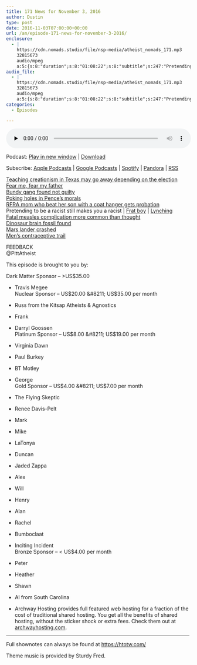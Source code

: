 ```yaml
---
title: 171 News for November 3, 2016
author: Dustin
type: post
date: 2016-11-03T07:00:00+00:00
url: /an/episode-171-news-for-november-3-2016/
enclosure:
  - |
    https://cdn.nomads.studio/file/nsp-media/atheist_nomads_171.mp3
    32815673
    audio/mpeg
    a:5:{s:8:"duration";s:8:"01:08:22";s:8:"subtitle";s:247:"Pretending to be a racist still makes you a racist |  |      FEEDBACK @PittAtheist This episode is brought to you by: Dark Matter Sponsor - >US$35.00 * Travis Megee Nuclear Sponsor - US$20.00 - US$35.00 per month * Russ from the Kitsap Atheists...";s:8:"explicit";s:1:"1";s:13:"episode_title";s:25:"News for November 3, 2016";s:10:"episode_no";s:3:"171";}
audio_file:
  - |
    https://cdn.nomads.studio/file/nsp-media/atheist_nomads_171.mp3
    32815673
    audio/mpeg
    a:5:{s:8:"duration";s:8:"01:08:22";s:8:"subtitle";s:247:"Pretending to be a racist still makes you a racist |  |      FEEDBACK @PittAtheist This episode is brought to you by: Dark Matter Sponsor - >US$35.00 * Travis Megee Nuclear Sponsor - US$20.00 - US$35.00 per month * Russ from the Kitsap Atheists...";s:8:"explicit";s:1:"1";s:13:"episode_title";s:25:"News for November 3, 2016";s:10:"episode_no";s:3:"171";}
categories:
  - Episodes

---
```

<div itemscope itemtype="http://schema.org/AudioObject">
  <meta itemprop="name" content="171 News for November 3, 2016" />
  
  <meta itemprop="uploadDate" content="2016-11-03T01:00:00-06:00" />
  
  <meta itemprop="encodingFormat" content="audio/mpeg" />
  
  <meta itemprop="duration" content="PT1H08M22S" />
  
  <meta itemprop="description" content="Pretending to be a racist still makes you a racist |  |      FEEDBACK @PittAtheist This episode is brought to you by: Dark Matter Sponsor - >US$35.00 * Travis Megee Nuclear Sponsor - US$20.00 - US$35.00 per month * Russ from the Kitsap Atheists..." />
  
  <meta itemprop="contentUrl" content="https://dts.podtrac.com/redirect.mp3/cdn.nomads.studio/file/nsp-media/atheist_nomads_171.mp3" />
  
  <meta itemprop="contentSize" content="31.3" />
  </p> 
  
  <div class="powerpress_player" id="powerpress_player_8433">
    <audio class="wp-audio-shortcode" id="audio-5057-177" preload="none" style="width: 100%;" controls="controls"><source type="audio/mpeg" src="https://dts.podtrac.com/redirect.mp3/cdn.nomads.studio/file/nsp-media/atheist_nomads_171.mp3?_=177" /><a href="https://dts.podtrac.com/redirect.mp3/cdn.nomads.studio/file/nsp-media/atheist_nomads_171.mp3">https://dts.podtrac.com/redirect.mp3/cdn.nomads.studio/file/nsp-media/atheist_nomads_171.mp3</a></audio>
  </div>
</div>

<p class="powerpress_links powerpress_links_mp3">
  Podcast: <a href="https://dts.podtrac.com/redirect.mp3/cdn.nomads.studio/file/nsp-media/atheist_nomads_171.mp3" class="powerpress_link_pinw" target="_blank" title="Play in new window" onclick="return powerpress_pinw('https://htotw.com/?powerpress_pinw=5057-podcast');" rel="nofollow">Play in new window</a> | <a href="https://dts.podtrac.com/redirect.mp3/cdn.nomads.studio/file/nsp-media/atheist_nomads_171.mp3" class="powerpress_link_d" title="Download" rel="nofollow" download="atheist_nomads_171.mp3">Download</a>
</p>

<p class="powerpress_links powerpress_subscribe_links">
  Subscribe: <a href="https://podcasts.apple.com/us/podcast/humanists-take-on-the-world/id530050098?mt=2&ls=1" class="powerpress_link_subscribe powerpress_link_subscribe_itunes" target="_blank" title="Subscribe on Apple Podcasts" rel="nofollow">Apple Podcasts</a> | <a href="https://www.google.com/podcasts?feed=aHR0cDovL2F0aGVpc3Rub21hZHMubGlic3luLmNvbS9yc3M%3D" class="powerpress_link_subscribe powerpress_link_subscribe_googleplay" target="_blank" title="Subscribe on Google Podcasts" rel="nofollow">Google Podcasts</a> | <a href="https://open.spotify.com/show/3LzK2xZGike6Tc1GEMtMbr?si=LieN9SNuTpq96smuaUsH8A" class="powerpress_link_subscribe powerpress_link_subscribe_spotify" target="_blank" title="Subscribe on Spotify" rel="nofollow">Spotify</a> | <a href="https://www.pandora.com/podcast/atheist-nomads/PC:10122?corr=62071012&part=ug" class="powerpress_link_subscribe powerpress_link_subscribe_pandora" target="_blank" title="Subscribe on Pandora" rel="nofollow">Pandora</a> | <a href="https://htotw.com/feed/podcast/" class="powerpress_link_subscribe powerpress_link_subscribe_rss" target="_blank" title="Subscribe via RSS" rel="nofollow">RSS</a>
</p>

<a href="http://www.thedailybeast.com/articles/2016/10/31/creationism-in-texas-could-go-extinct-on-election-day.html" target="_blank" rel="noopener">Teaching creationism in Texas may go away depending on the election</a>  
<a href="http://www.rawstory.com/2016/10/chicago-public-school-cancels-christian-haunted-house-depicting-orlando-lgbt-mass-shooting/" target="_blank" rel="noopener">Fear me, fear my father</a>  
<a href="http://www.idahostatesman.com/news/local/crime/article110938202.html" target="_blank" rel="noopener">Bundy gang found not guilty</a>  
<a href="https://thinkprogress.org/mike-pence-public-health-406b5d08c7de#.tqny5qnrw" target="_blank" rel="noopener">Poking holes in Pence’s morals</a>  
<a href="http://breaking911.com/mom-used-religious-freedom-law-defense-beating-son-got-probation/" target="_blank" rel="noopener">RFRA mom who beat her son with a coat hanger gets probation</a>  
Pretending to be a racist still makes you a racist | <a href="http://www.nydailynews.com/news/national/arkansas-college-student-expelled-blackface-cosby-costume-article-1.2851339" target="_blank" rel="noopener">Frat boy</a> | <a href="http://www.miaminewtimes.com/news/dummies-lynched-next-to-a-trump-sign-for-halloween-in-kendall-updated-8883872" target="_blank" rel="noopener">Lynching</a>  
<a href="http://www.nbcnews.com/health/health-news/fatal-measles-complication-killed-patients-years-later-n674706" target="_blank" rel="noopener">Fatal measles complication more common than thought</a>  
<a href="http://sp.lyellcollection.org/content/early/2016/10/25/SP448.3.abstract" target="_blank" rel="noopener">Dinosaur brain fossil found</a>  
<a href="http://m.esa.int/Our_Activities/Space_Science/ExoMars/Detailed_images_of_Schiaparelli_and_its_descent_hardware_on_Mars" target="_blank" rel="noopener">Mars lander crashed</a>  
<a href="http://press.endocrine.org/doi/pdf/10.1210/jc.2016-2141" target="_blank" rel="noopener">Men&#8217;s contraceptive trail</a>

FEEDBACK  
@PittAtheist

This episode is brought to you by:

Dark Matter Sponsor &#8211; >US$35.00  
* Travis Megee  
Nuclear Sponsor &#8211; US$20.00 &#8211; US$35.00 per month  
* Russ from the Kitsap Atheists & Agnostics  
* Frank  
* Darryl Goossen  
Platinum Sponsor &#8211; US$8.00 &#8211; US$19.00 per month  
* Virginia Dawn  
* Paul Burkey  
* BT Motley  
* George  
Gold Sponsor &#8211; US$4.00 &#8211; US$7.00 per month  
* The Flying Skeptic  
* Renee Davis-Pelt  
* Mark  
* Mike  
* LaTonya  
* Duncan  
* Jaded Zappa  
* Alex  
* Will  
* Henry  
* Alan  
* Rachel  
* Bumboclaat  
* Inciting Incident  
Bronze Sponsor &#8211; < US$4.00 per month  
* Peter  
* Heather  
* Shawn  
* Al from South Carolina

* Archway Hosting provides full featured web hosting for a fraction of the cost of traditional shared hosting. You get all the benefits of shared hosting, without the sticker shock or extra fees. Check them out at <a href="http://archwayhosting.com/" target="_blank" rel="noopener">archwayhosting.com</a>.

<hr width="500" />

Full shownotes can always be found at <https://htotw.com/>  

Theme music is provided by Sturdy Fred.